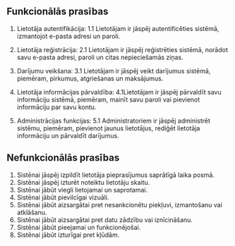 ## Funkcionālās prasības

1. Lietotāja autentifikācija:
    1.1	Lietotājam ir jāspēj autentificēties sistēmā, izmantojot e-pasta adresi un paroli.
    
2. Lietotāja reģistrācija:
    2.1 Lietotājam ir jāspēj reģistrēties sistēmā, norādot savu e-pasta adresi, paroli un citas nepieciešamās ziņas.

3. Darījumu veikšana:
    3.1 Lietotājam ir jāspēj veikt darījumus sistēmā, piemēram, pirkumus, atgriešanas un maksājumus.

4. Lietotāja informācijas pārvaldība:
    4.1Lietotājam ir jāspēj pārvaldīt savu informāciju sistēmā, piemēram, mainīt savu paroli vai pievienot informāciju par savu kontu.

5. Administrācijas funkcijas:
    5.1 Administratoriem ir jāspēj administrēt sistēmu, piemēram, pievienot jaunus lietotājus, rediģēt lietotāja informāciju un pārvaldīt darījumus.


## Nefunkcionālās prasības
1. Sistēnai jāspēj izpildīt lietotāja pieprasījumus saprātīgā laika posmā.
2. Sistēnai jāspēj izturēt noteiktu lietotāju skaitu.
3. Sistēnai jābūt viegli lietojamai un saprotamai.
4. Sistēnai jābūt pievilcīgai vizuāli.
5. Sistēnai jābūt aizsargātai pret nesankcionētu piekļuvi, izmantošanu vai atklāšanu.
6. Sistēnai jābūt aizsargātai pret datu zādzību vai iznīcināšanu.
7. Sistēnai jābūt pieejamai un funkcionējošai.
8. Sistēnai jābūt izturīgai pret kļūdām.
